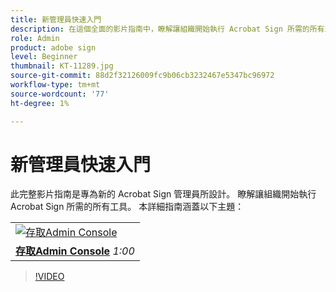 ```yaml
---
title: 新管理員快速入門
description: 在這個全面的影片指南中，瞭解讓組織開始執行 Acrobat Sign 所需的所有工具
role: Admin
product: adobe sign
level: Beginner
thumbnail: KT-11289.jpg
source-git-commit: 88d2f32126009fc9b06cb3232467e5347bc96972
workflow-type: tm+mt
source-wordcount: '77'
ht-degree: 1%

---
```


# 新管理員快速入門

此完整影片指南是專為新的 Acrobat Sign 管理員所設計。 瞭解讓組織開始執行 Acrobat Sign 所需的所有工具。 本詳細指南涵蓋以下主題：

<table style="table-layout:auto">
<tr>
  <td>
    <a href="https://video.tv.adobe.com/v/343565/?autoplay=true&t=60">
      <img alt="存取Admin Console" src="../assets/StepForward.png" />
    </a>
  </td>
  <tr>
    <td>
     <a href="https://video.tv.adobe.com/v/343565/?autoplay=true&t=60"><strong>存取Admin Console</strong></a>
        </div>
        <em>1:00</em>
        <br>
    </td>
  </tr>
  </table>

>[!VIDEO](https://video.tv.adobe.com/v/343565?hidetitle=true)
